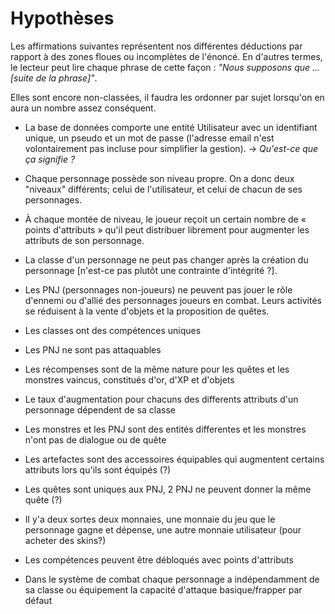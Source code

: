 # Hypothèses
Les affirmations suivantes représentent nos différentes déductions par rapport à des zones floues ou incomplètes de l'énoncé. En d'autres termes, le lecteur peut lire chaque phrase de cette façon : *"Nous supposons que ... [suite de la phrase]"*.

Elles sont encore non-classées, il faudra les ordonner par sujet lorsqu'on en aura un nombre assez conséquent.

- La base de données comporte une entité Utilisateur avec un identifiant unique, un pseudo et un mot de passe (l'adresse email n'est volontairement pas incluse pour simplifier la gestion). -> *Qu'est-ce que ça signifie ?* 

- Chaque personnage possède son niveau propre. On a donc deux "niveaux" différents; celui de l'utilisateur, et celui de chacun de ses personnages.

- À chaque montée de niveau, le joueur reçoit un certain nombre de « points d'attributs » qu'il peut distribuer librement pour augmenter les attributs de son personnage.

- La classe d'un personnage ne peut pas changer après la création du personnage [n'est-ce pas plutôt une contrainte d'intégrité ?].

- Les PNJ (personnages non-joueurs) ne peuvent pas jouer le rôle d'ennemi ou d'allié des personnages joueurs en combat. Leurs activités se réduisent à la vente d'objets et la proposition de quêtes.

- Les classes ont des compétences uniques
  
- Les PNJ ne sont pas attaquables

- Les récompenses sont de la même nature pour les quêtes et les monstres vaincus, constitués d'or, d'XP et d'objets

- Le taux d'augmentation pour chacuns des differents attributs d'un personnage dépendent de sa classe

-  Les monstres et les PNJ sont des entités differentes et les monstres n'ont pas de dialogue ou de quête

- Les artefactes sont des accessoires équipables qui augmentent certains attributs lors qu'ils sont équipés (?)

- Les quêtes sont uniques aux PNJ, 2 PNJ ne peuvent donner la même quête (?)

- Il y'a deux sortes deux monnaies, une monnaie du jeu que le personnage gagne et dépense, une autre monnaie utilisateur (pour acheter des skins?)

- Les compétences peuvent être débloqués avec points d'attributs

- Dans le système de combat chaque personnage a indépendamment de sa classe ou équipement la capacité d'attaque basique/frapper par défaut


